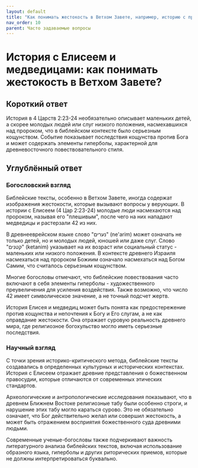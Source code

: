 ```yaml
---
layout: default
title: "Как понимать жестокость в Ветхом Завете, например, историю с пророком Елисей и медведицами, растерзавшими 42 ребенка?"
nav_order: 10
parent: Часто задаваемые вопросы
---
```


# История с Елисеем и медведицами: как понимать жестокость в Ветхом Завете?

## Короткий ответ

История в 4 Царств 2:23-24 необязательно описывает маленьких детей, а скорее молодых людей или слуг низкого положения, насмехавшихся над пророком, что в библейском контексте было серьезным кощунством. Событие показывает последствия кощунства против Бога и может содержать элементы гиперболы, характерной для древневосточного повествовательного стиля.

## Углублённый ответ

### Богословский взгляд

Библейские тексты, особенно в Ветхом Завете, иногда содержат изображения жестокости, которые вызывают вопросы у верующих. В истории с Елисеем (4 Цар 2:23-24) молодые люди насмехаются над пророком, называя его "плешивым", после чего на них нападают медведицы и растерзали 42 из них.

В древнееврейском языке слово "נערים" (ne'arim) может означать не только детей, но и молодых людей, юношей или даже слуг. Слово "קטנים" (ketanim) указывает на их возраст или социальный статус - маленьких или низкого положения. В контексте древнего Израиля насмехаться над пророком Божиим означало насмехаться над Богом Самим, что считалось серьезным кощунством.

Многие богословы отмечают, что библейские повествования часто включают в себя элементы гиперболы - художественного преувеличения для усиления воздействия. Также возможно, что число 42 имеет символическое значение, а не точный подсчет жертв.

История Елисея и медведиц может быть понята как предостережение против кощунства и непочтения к Богу и Его слугам, а не как оправдание жестокости. Она отражает суровую реальность древнего мира, где религиозное богохульство могло иметь серьезные последствия.

### Научный взгляд

С точки зрения историко-критического метода, библейские тексты создавались в определенных культурных и исторических контекстах. История с Елисеем отражает древние представления о божественном правосудии, которые отличаются от современных этических стандартов.

Археологические и антропологические исследования показывают, что в древнем Ближнем Востоке религиозные табу были особенно строги, и нарушение этих табу могло караться сурово. Это не обязательно означает, что Бог действительно желал или совершил жестокость, а может быть отражением восприятия божественного суда древними людьми.

Современные ученые-богословы также подчеркивают важность литературного анализа библейских текстов, включая использование образного языка, гиперболы и других риторических приемов, которые не должны интерпретироваться буквально.

</content>